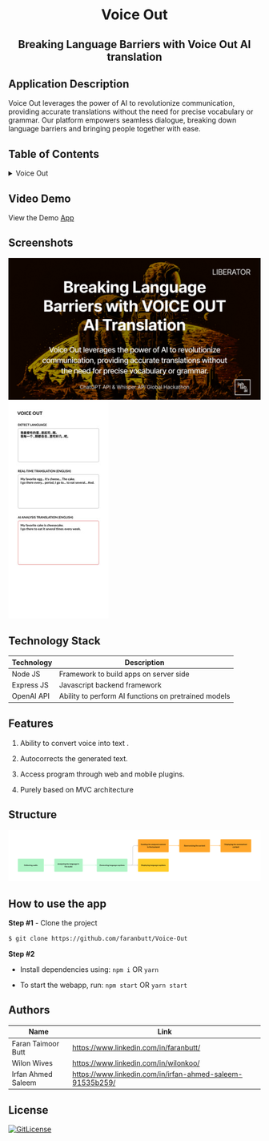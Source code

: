 <!-- PROJECT TITLE -->
  <h1 align="center">Voice Out</h1>
 <h2 2 align="center">
    Breaking Language Barriers with Voice Out AI translation
    <br />
    </h2>

## Application Description

Voice Out leverages the power of AI to revolutionize communication, providing accurate translations without the need for precise vocabulary or grammar. Our platform empowers seamless dialogue, breaking down language barriers and bringing people together with ease.

## Table of Contents

<details>
<summary>Voice Out</summary>

- [Application Description](#application-description)
- [Table of Contents](#table-of-contents)
- [Project Demo](#demo)
- [Screenshots](#screenshots)
- [Technology Stack](#technology-stack)
- [Features](#features)
- [How to use the app](#how-to-use-the-app)
- [Collaborators](#collaborators)
- [References](#references)
- [License](#license)

</details>

## Video Demo

View the Demo [App](https://www.dropbox.com/s/gowxubclyy5w80q/Voice%20Out%20Video%20Presentation.mov?dl=0)

## Screenshots
![y1](https://github.com/faranbutt/Voice-Out/blob/main/voice%20out.png)
![y3](https://github.com/faranbutt/Voice-Out/blob/main/iPhone_14_-_1_200x433.jpeg)

## Technology Stack

| Technology       | Description                                   |
| ---------------- | --------------------------------------------- |
| Node JS           | Framework to build apps on server side|
| Express JS        | Javascript backend framework|
| OpenAI API        | Ability to perform AI functions on pretrained models|

## Features

1. Ability to convert voice into text .

2. Autocorrects the generated text.

3. Access program through web and mobile plugins.

4. Purely based on  MVC architecture

## Structure

![y2](https://github.com/faranbutt/Voice-Out/blob/main/Struture.png)

## How to use the app

**Step #1** - Clone the project

```bash
$ git clone https://github.com/faranbutt/Voice-Out
```

**Step #2**

- Install dependencies using: `npm i` OR `yarn`

- To start the webapp, run: `npm start` OR `yarn start`


## Authors

| Name            | Link                                   |
| --------------- | -------------------------------------- |
| Faran Taimoor Butt | https://www.linkedin.com/in/faranbutt/ |
| Wilon Wives | https://www.linkedin.com/in/wilonkoo/ |
| Irfan Ahmed Saleem | https://www.linkedin.com/in/irfan-ahmed-saleem-91535b259/|

## License

[![GitLicense](https://img.shields.io/badge/License-MIT-lime.svg)](https://github.com/sandramsc/CultiVate/blob/master/LICENSE.md)